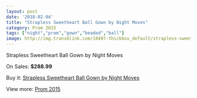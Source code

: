 ```yaml
---
layout: post
date: '2018-02-04'
title: "Strapless Sweetheart Ball Gown by Night Moves"
category: Prom 2015
tags: ["night","prom","gown","beaded","ball"]
image: http://img.transblink.com/10497-thickbox_default/strapless-sweetheart-ball-gown-by-night-moves.jpg
---
```

Strapless Sweetheart Ball Gown by Night Moves

On Sales: **$288.99**
<a href="https://www.transblink.com/en/prom-2015/3410-strapless-sweetheart-ball-gown-by-night-moves.html"><amp-img layout="responsive" width="600" height="600" src="//img.transblink.com/10497-thickbox_default/strapless-sweetheart-ball-gown-by-night-moves.jpg" alt="Strapless Sweetheart Ball Gown by Night Moves 0" /></a>
<a href="https://www.transblink.com/en/prom-2015/3410-strapless-sweetheart-ball-gown-by-night-moves.html"><amp-img layout="responsive" width="600" height="600" src="//img.transblink.com/10499-thickbox_default/strapless-sweetheart-ball-gown-by-night-moves.jpg" alt="Strapless Sweetheart Ball Gown by Night Moves 1" /></a>
<a href="https://www.transblink.com/en/prom-2015/3410-strapless-sweetheart-ball-gown-by-night-moves.html"><amp-img layout="responsive" width="600" height="600" src="//img.transblink.com/10498-thickbox_default/strapless-sweetheart-ball-gown-by-night-moves.jpg" alt="Strapless Sweetheart Ball Gown by Night Moves 2" /></a>

Buy it: [Strapless Sweetheart Ball Gown by Night Moves](https://www.transblink.com/en/prom-2015/3410-strapless-sweetheart-ball-gown-by-night-moves.html "Strapless Sweetheart Ball Gown by Night Moves")

View more: [Prom 2015](https://www.transblink.com/en/10-prom-2015 "Prom 2015")